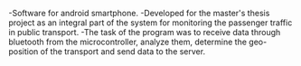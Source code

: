 -Software for android smartphone.
-Developed for the master's thesis project as an integral part
   of the system for monitoring the passenger traffic in public transport.
-The task of the program was to receive data through bluetooth from the 
  microcontroller, analyze them, determine the geo-position of the transport and send data to the server.
